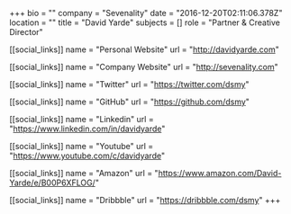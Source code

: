 +++
bio = ""
company = "Sevenality"
date = "2016-12-20T02:11:06.378Z"
location = ""
title = "David Yarde"
subjects = []
role = "Partner & Creative Director"

[[social_links]]
  name = "Personal Website"
  url = "http://davidyarde.com"

[[social_links]]
  name = "Company Website"
  url = "http://sevenality.com"

[[social_links]]
  name = "Twitter"
  url = "https://twitter.com/dsmy"

[[social_links]]
  name = "GitHub"
  url = "https://github.com/dsmy"

[[social_links]]
  name = "Linkedin"
  url = "https://www.linkedin.com/in/davidyarde"

[[social_links]]
  name = "Youtube"
  url = "https://www.youtube.com/c/davidyarde"

[[social_links]]
  name = "Amazon"
  url = "https://www.amazon.com/David-Yarde/e/B00P6XFLOG/"

[[social_links]]
  name = "Dribbble"
  url = "https://dribbble.com/dsmy"
+++

